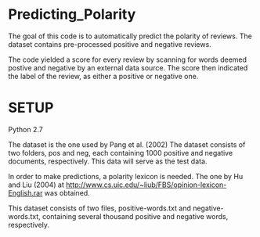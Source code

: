 # Predicting_Polarity

The goal of this code is to automatically predict the polarity of reviews. The dataset contains pre-processed positive and negative reviews. 

The code yielded a score for every review by scanning for words deemed postive and negative by an external data source. The score then indicated the label of the review, as either a positive or negative one. 


SETUP
=====
Python 2.7

The dataset is the one used by Pang et al. (2002) 
The dataset consists of two folders, pos and neg, each containing 1000 positive and negative documents, respectively. This data will serve as the test data.

In order to make predictions, a polarity lexicon is needed. The one by Hu and Liu (2004) at
http://www.cs.uic.edu/~liub/FBS/opinion-lexicon-English.rar was obtained. 

This dataset consists of two files, positive-words.txt and negative-words.txt, containing several thousand positive and negative words, respectively. 
